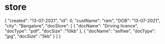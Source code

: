 # store

 {
  "created": "13-07-2021",
  "id": 0,
  "custName": "ram",
  "DOB": "13-07-2021",
  "city": "Bangalore",
  "docStore": [
    {
      "docName": "Driving licence",
      "docType": "pdf",
	  "docSize" :"10kb"
    },
	{
      "docName": "selfiee",
      "docType": "jpg",
	  "docSize" :"5kb"
    }
  ]
}
